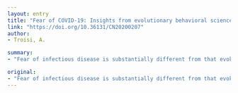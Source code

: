 ```yaml
---
layout: entry
title: "Fear of COVID-19: Insights from evolutionary behavioral science"
link: "https://doi.org/10.36131/CN20200207"
author:
- Troisi, A.

summary:
- "Fear of infectious disease is substantially different from that evoked by other medical conditions. Selective pressures have favored the evolution of a behavioral immune system that is separate from, and complementary to, the physiological immune system. The psychological mechanisms (i.e. disgust and fear) involved in the immune system impact also on aspects that pertain to social psychology. Acknowledging the existence of psychological and behavioral adaptations to avoid infection has important implications for public health programs."

original:
- "Fear of infectious disease is substantially different from that evoked by other medical conditions. Such a difference depends on psychological and behavioral adaptations shaped by natural selection throughout the evolutionary history of Homo sapiens. Selective pressures have favored the evolution of a behavioral immune system that is separate from, and complementary to, the physiological immune system. The two systems interact in a complex way. The psychological mechanisms (i.e. disgust and fear) involved in the behavioral immune system impact also on aspects that pertain to social psychology (i.e. xenophobia, conformism, and authoritarianism). Acknowledging the existence of psychological and behavioral adaptations to avoid infection has important implications for public health programs, including the necessity of fighting stigma and the dubious utility of trauma debriefing for healthcare workers facing the COVID-19 emergency."
---
```


